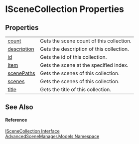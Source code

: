# ISceneCollection Properties




## Properties
<table>
<tr>
<td><a href="P_AdvancedSceneManager_Models_ISceneCollection_count">count</a></td>
<td>Gets the scene count of this collection.</td></tr>
<tr>
<td><a href="P_AdvancedSceneManager_Models_ISceneCollection_description">description</a></td>
<td>Gets the description of this collection.</td></tr>
<tr>
<td><a href="P_AdvancedSceneManager_Models_ISceneCollection_id">id</a></td>
<td>Gets the id of this collection.</td></tr>
<tr>
<td><a href="P_AdvancedSceneManager_Models_ISceneCollection_Item">Item</a></td>
<td>Gets the scene at the specified index.</td></tr>
<tr>
<td><a href="P_AdvancedSceneManager_Models_ISceneCollection_scenePaths">scenePaths</a></td>
<td>Gets the scenes of this collection.</td></tr>
<tr>
<td><a href="P_AdvancedSceneManager_Models_ISceneCollection_scenes">scenes</a></td>
<td>Gets the scenes of this collection.</td></tr>
<tr>
<td><a href="P_AdvancedSceneManager_Models_ISceneCollection_title">title</a></td>
<td>Gets the title of this collection.</td></tr>
</table>

## See Also


#### Reference
<a href="T_AdvancedSceneManager_Models_ISceneCollection">ISceneCollection Interface</a>  
<a href="N_AdvancedSceneManager_Models">AdvancedSceneManager.Models Namespace</a>  
